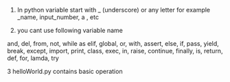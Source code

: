 1. In python variable start with _  (underscore) or any letter
for example _name, input_number, a , etc

2.  you cant use following variable name 

  and, del, from, not, while as elif, global, or, with, assert, else, if, pass, yield, break, except, import, print, class,
  exec, in, raise, continue, finally, is, return, def, for, lamda, try
  
  3 helloWorld.py contains basic operation 